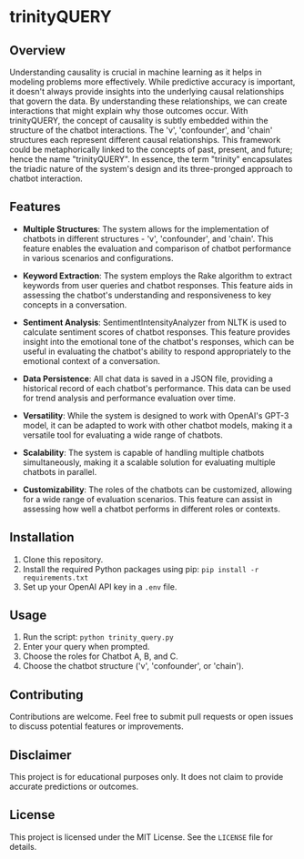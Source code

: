 # trinityQUERY

## Overview

Understanding causality is crucial in machine learning as it helps in modeling problems more effectively. While predictive accuracy is important, it doesn't always provide insights into the underlying causal relationships that govern the data. By understanding these relationships, we can create interactions that might explain why those outcomes occur. With trinityQUERY, the concept of causality is subtly embedded within the structure of the chatbot interactions. The 'v', 'confounder', and 'chain' structures each represent different causal relationships. This framework could be metaphorically linked to the concepts of past, present, and future; hence the name "trinityQUERY". In essence, the term "trinity" encapsulates the triadic nature of the system's design and its three-pronged approach to chatbot interaction.

## Features

- **Multiple Structures**: The system allows for the implementation of chatbots in different structures - 'v', 'confounder', and 'chain'. This feature enables the evaluation and comparison of chatbot performance in various scenarios and configurations.

- **Keyword Extraction**: The system employs the Rake algorithm to extract keywords from user queries and chatbot responses. This feature aids in assessing the chatbot's understanding and responsiveness to key concepts in a conversation.

- **Sentiment Analysis**: SentimentIntensityAnalyzer from NLTK is used to calculate sentiment scores of chatbot responses. This feature provides insight into the emotional tone of the chatbot's responses, which can be useful in evaluating the chatbot's ability to respond appropriately to the emotional context of a conversation.

- **Data Persistence**: All chat data is saved in a JSON file, providing a historical record of each chatbot's performance. This data can be used for trend analysis and performance evaluation over time.

- **Versatility**: While the system is designed to work with OpenAI's GPT-3 model, it can be adapted to work with other chatbot models, making it a versatile tool for evaluating a wide range of chatbots.

- **Scalability**: The system is capable of handling multiple chatbots simultaneously, making it a scalable solution for evaluating multiple chatbots in parallel.

- **Customizability**: The roles of the chatbots can be customized, allowing for a wide range of evaluation scenarios. This feature can assist in assessing how well a chatbot performs in different roles or contexts.

## Installation

1. Clone this repository.
2. Install the required Python packages using pip: `pip install -r requirements.txt`
3. Set up your OpenAI API key in a `.env` file.

## Usage

1. Run the script: `python trinity_query.py`
2. Enter your query when prompted.
3. Choose the roles for Chatbot A, B, and C.
4. Choose the chatbot structure ('v', 'confounder', or 'chain').

## Contributing

Contributions are welcome. Feel free to submit pull requests or open issues to discuss potential features or improvements.

## Disclaimer

This project is for educational purposes only. It does not claim to provide accurate predictions or outcomes.

## License

This project is licensed under the MIT License. See the `LICENSE` file for details.
